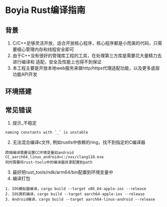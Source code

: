 # Boyia Rust编译指南
## 背景
1. C/C++足够灵活开放，适合开放核心程序，核心程序都是小而美的代码，只需要细心管理内存和线程安全即可
2. 由于C++没有很好的管理库工程的工具，在处理第三方库是需要花大量精力去进行编译和
适配，安全及性能上也得不到保证
3. 本工程主要是开放本地web服务来做http/https代理适配功能，以及更多底层功能API开发

## 环境搭建

## 常见错误

1. 提示_不稳定
```
naming constants with `_` is unstable
```
2. 无法混合编译c文件, 例如rustls中依赖的ring，找不到指定的C编译器
```
跨端编译需要设置CC环境变量如android
CC_aarch64_linux_android=c:/xxx/clang110.exe
同时需要将rust-tools中的编译器目录配置到path
```
3. 最好把rust_tools/ndk/arm64/bin配置到环境变量中
4. 编译打包
```
1. IOS模拟器编译，cargo build --target x86_64-apple-ios --release
2. IOS真机编译，cargo build --target aarch64-apple-ios --release
3. Android编译，cargo build --target aarch64-linux-android --release
```
